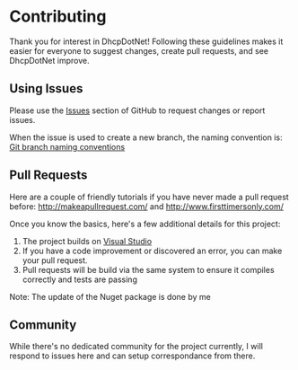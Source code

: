 # Contributing
Thank you for interest in DhcpDotNet!
Following these guidelines makes it easier for everyone to suggest changes, create pull requests, and see DhcpDotNet improve.

## Using Issues
Please use the [Issues](https://github.com/Marschall-dev/DhcpDotNet/issues) section of GitHub to request changes or report issues.

When the issue is used to create a new branch, the naming convention is:
[Git branch naming conventions](https://deepsource.io/images/blog/git-branch-naming-conventions/branch-naming-example.png)


## Pull Requests
Here are a couple of friendly tutorials if you have never made a pull request before:
http://makeapullrequest.com/ and http://www.firsttimersonly.com/

Once you know the basics, here's a few additional details for this project:

1. The project builds on [Visual Studio](https://visualstudio.microsoft.com)
2. If you have a code improvement or discovered an error, you can make your pull request.
3. Pull requests will be build via the same system to ensure it compiles correctly and tests are passing

Note: The update of the Nuget package is done by me

## Community
While there's no dedicated community for the project currently,
I will respond to issues here and can setup correspondance from there.

